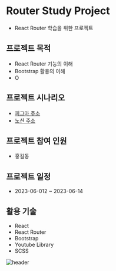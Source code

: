 # Router Study Project
- React Router 학습을 위한 프로젝트

## 프로젝트 목적 
- React Router 기능의 이해
- Bootstrap 활용의 이해
- O


## 프로젝트 시나리오
- [피그마 주소](http://)
- [노션 주소](http://)

## 프로젝트 참여 인원 
- 홍길동

## 프로젝트 일정
- 2023-06-012 ~ 2023-06-14

## 활용 기술
- React
- React Router
- Bootstrap
- Youtube Library
- SCSS

![header](https://capsule-render.vercel.app/api?type=wave&color=auto&height=300&section=header&text=capsule%20render&fontSize=90)